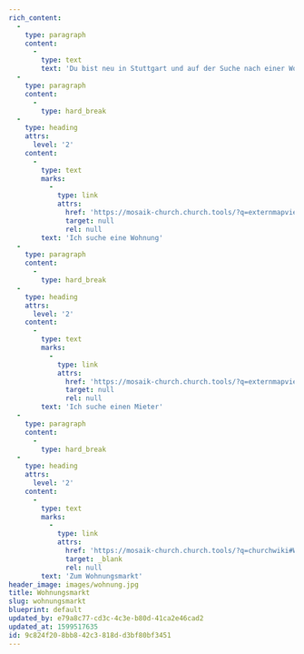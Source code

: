 ```yaml
---
rich_content:
  -
    type: paragraph
    content:
      -
        type: text
        text: 'Du bist neu in Stuttgart und auf der Suche nach einer Wohnung? Du hast ein Zimmer in deiner WG frei und suchst die passende Mitbewohnerin oder den passenden Mitbewohner? Du würdest gerne deine Wohnung zwischenvermieten? Dann bist du hier genau richtig! Einmal im Monat werden wir auf unserem Wohnungsmarkt alle neuen Angebote und Anfragen veröffentlichen. Schreib uns einfach was du brauchst oder anzubieten hast und wir nehmen dich mit auf!'
  -
    type: paragraph
    content:
      -
        type: hard_break
  -
    type: heading
    attrs:
      level: '2'
    content:
      -
        type: text
        marks:
          -
            type: link
            attrs:
              href: 'https://mosaik-church.church.tools/?q=externmapview&g_id=482'
              target: null
              rel: null
        text: 'Ich suche eine Wohnung'
  -
    type: paragraph
    content:
      -
        type: hard_break
  -
    type: heading
    attrs:
      level: '2'
    content:
      -
        type: text
        marks:
          -
            type: link
            attrs:
              href: 'https://mosaik-church.church.tools/?q=externmapview&g_id=485'
              target: null
              rel: null
        text: 'Ich suche einen Mieter'
  -
    type: paragraph
    content:
      -
        type: hard_break
  -
    type: heading
    attrs:
      level: '2'
    content:
      -
        type: text
        marks:
          -
            type: link
            attrs:
              href: 'https://mosaik-church.church.tools/?q=churchwiki#WikiView/filterWikicategory_id:6/doc:main/'
              target: _blank
              rel: null
        text: 'Zum Wohnungsmarkt'
header_image: images/wohnung.jpg
title: Wohnungsmarkt
slug: wohnungsmarkt
blueprint: default
updated_by: e79a8c77-cd3c-4c3e-b80d-41ca2e46cad2
updated_at: 1599517635
id: 9c824f20-8bb8-42c3-818d-d3bf80bf3451
---
```


